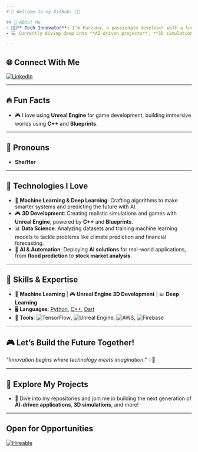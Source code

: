 ```yaml
---
# 👋 Welcome to my GitHub! 🚀✨

## 🚀 About Me  
- 👩‍💻** Tech Innovator**: I’m Farzana, a passionate developer with a love for **machine learning**, **deep learning**, **3D development**, and **game development**. I specialize in using technologies like **Unreal Engine** and **C++** to create immersive experiences and cutting-edge solutions.  
- 💻 Currently diving deep into **AI-driven projects**, **3D simulations**, and **game development** with a focus on building real-world applications through innovative technologies.  

---
```


## 🌐 Connect With Me  
[![LinkedIn](https://img.shields.io/badge/LinkedIn-FARZANA%20ABDULZADA-blue)](https://www.linkedin.com/in/farzana-abdulzada-5382a7295/)

---

## 🔥 Fun Facts  
- 🎮 I love using **Unreal Engine** for game development, building immersive worlds using **C++** and **Blueprints**.  

---

## 🌟 Pronouns  
- **She/Her**

---

## 🚀 Technologies I Love  
- 🧠 **Machine Learning & Deep Learning**: Crafting algorithms to make smarter systems and predicting the future with AI.  
- 🎮 **3D Development**: Creating realistic simulations and games with **Unreal Engine**, powered by **C++** and **Blueprints**.  
- 📊 **Data Science**: Analyzing datasets and training machine learning models to tackle problems like climate prediction and financial forecasting.  
- 🔧 **AI & Automation**: Deploying **AI solutions** for real-world applications, from **flood prediction** to **stock market analysis**.

---

## 📌 Skills & Expertise  
- 🧠 **Machine Learning** | 🎮 **Unreal Engine 3D Development** | 📊 **Deep Learning**  
- 🖥️ **Languages**: [Python](https://www.python.org/), [C++](https://isocpp.org/), [Dart](https://dart.dev/)  
- 🔧 **Tools**: ![TensorFlow](https://img.shields.io/badge/TensorFlow-FF6F00?style=flat-square&logo=tensorflow&logoColor=white), ![Unreal Engine](https://img.shields.io/badge/Unreal_Engine-0E1128?style=flat-square&logo=unreal-engine&logoColor=white), ![AWS](https://img.shields.io/badge/AWS-232F3E?style=flat-square&logo=amazon-aws&logoColor=white), ![Firebase](https://img.shields.io/badge/Firebase-FFCA28?style=flat-square&logo=firebase&logoColor=white)  

---

## 🎮 Let’s Build the Future Together!  
_"Innovation begins where technology meets imagination."_ 💡🚀

---

## 🔗 Explore My Projects  
- 📂 Dive into my repositories and join me in building the next generation of **AI-driven applications**, **3D simulations**, and more!

---

## Open for Opportunities
[![Hireable](https://img.shields.io/badge/Hireable-yes-green)](https://github.com/prof.hireable)
